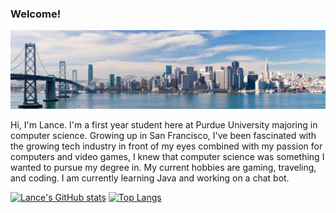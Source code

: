 ### Welcome!

![SF!](1622401392080.jpg)

Hi, I'm Lance. I'm a first year student here at Purdue University majoring in computer science. Growing up in San Francisco, I've been fascinated with the growing tech industry in front of my eyes combined with my passion for computers and video games, I knew that computer science was something I wanted to pursue my degree in. My current hobbies are gaming, traveling, and coding. I am currently learning Java and working on a chat bot. 

[![Lance's GitHub stats](https://github-readme-stats.vercel.app/api?username=LanceMa03)](https://github.com/anuraghazra/github-readme-stats) [![Top Langs](https://github-readme-stats.vercel.app/api/top-langs/?username=LanceMa03&layout=compact)](https://github.com/anuraghazra/github-readme-stats)




